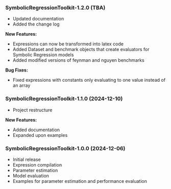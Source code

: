 ### SymbolicRegressionToolkit-1.2.0 (TBA)

- Updated documentation
- Added the change log

**New Features:**

- Expressions can now be transformed into latex code
- Added Dataset and benchmark objects that create evaluators for Symbolic Regression models
- Added modified versions of feynman and nguyen benchmarks

**Bug Fixes:**

- Fixed expressions with constants only evaluating to one value instead of an array


### SymbolicRegressionToolkit-1.1.0 (2024-12-10)

- Project restructure

**New Features:**

- Added documentation
- Expanded upon examples

### SymbolicRegressionToolkit-1.0.0 (2024-12-06)

- Initial release
- Expression compilation
- Parameter estimation
- Model evaluation
- Examples for parameter estimation and performance evaluation